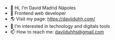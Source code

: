 - 👋 Hi, I’m David Madrid Nápoles
- 🌱 Frontend web developer
- 🌎 Visit my page: https://daviiduhh.com/
- 👀 I’m interested in technology and digitals tools
- 📫 How to reach me: daviiduhhs@gmail.com
